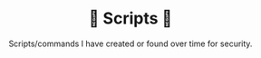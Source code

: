 <div align="center">

# 💾 Scripts 💾
Scripts/commands I have created or found over time for security.
